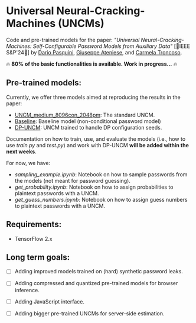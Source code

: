 



# Universal Neural-Cracking-Machines (UNCMs)
Code and pre-trained models for the paper: *"Universal Neural-Cracking-Machines: Self-Configurable Password Models from Auxiliary Data"*  [🎉IEEE S&P'24🎉]  by [Dario Pasquini](https://pasquini-dario.github.io/me/), [Giuseppe Ateniese](https://ateniese.github.io), and [Carmela Troncoso](http://carmelatroncoso.com).

🔥 **80% of the basic functionalities is available. Work in progress...** 🔥

## Pre-trained models: 
Currently, we offer three models aimed at reproducing the results in the paper:

* [UNCM_medium_8096con_2048pm](https://drive.google.com/drive/folders/1Xf549jF6zo2zlZ4ZbfH3cxN_kEpSZm4K?usp=share_link): The standard UNCM.
* [Baseline](https://drive.google.com/drive/folders/19u2Ld3PWIvRZ9ejYCVD9dcoGsl6e8pKN?usp=share_link): Baseline model (non-conditional password model)
* [DP-UNCM](https://drive.google.com/drive/folders/1wWi71UJrcObwoBt9GkH0Q-nbnDan_M4Y?usp=share_link): UNCM trained to handle DP configuration seeds. 

Documentation on how to train, use, and evaluate the models (i.e., how to use *train.py* and *test.py*) and work with DP-UNCM **will be added within the next weeks**. 

For now, we have: 

* *sampling_example.ipynb*: Notebook on how to sample passwords from the models (not meant for password guessing).
* *get_probability.ipynb*: Notebook on how to assign probabilities to plaintext passwords with a UNCM. 
* *get_guess_numbers.ipynb*: Notebook on how to assign guess numbers to plaintext passwords with a UNCM. 

## Requirements:

* TensorFlow 2.x

## Long term goals:

- [ ]  Adding improved models trained on (hard) synthetic password leaks. 
- [ ]  Adding compressed and quantized pre-trained models for browser inference.
- [ ]   Adding JavaScript interface. 
- [ ]  Adding bigger pre-trained UNCMs for server-side estimation.

